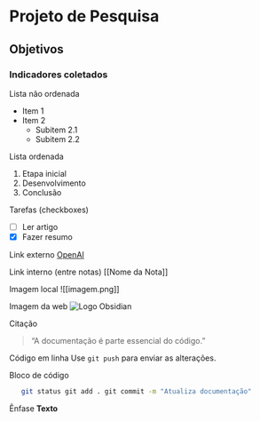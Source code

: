 # Projeto de Pesquisa
## Objetivos
### Indicadores coletados

Lista não ordenada
- Item 1
- Item 2
  - Subitem 2.1
  - Subitem 2.2

Lista ordenada
1. Etapa inicial
2. Desenvolvimento
3. Conclusão

Tarefas (checkboxes)
- [ ] Ler artigo
- [x] Fazer resumo

Link externo
[OpenAI](https://openai.com)

Link interno (entre notas)
[[Nome da Nota]]

Imagem local
![[imagem.png]]

Imagem da web
![Logo Obsidian](https://obsidian.md/images/obsidian-logo.svg)

Citação
> “A documentação é parte essencial do código.”

Código em linha
Use `git push` para enviar as alterações.

Bloco de código
```bash 
   git status git add . git commit -m "Atualiza documentação" 
```

Ênfase
**Texto**